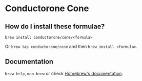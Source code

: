 # Conductorone Cone

## How do I install these formulae?

`brew install conductorone/cone/<formula>`

Or `brew tap conductorone/cone` and then `brew install <formula>`.

## Documentation

`brew help`, `man brew` or check [Homebrew's documentation](https://docs.brew.sh).
